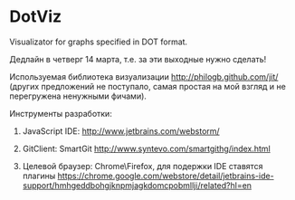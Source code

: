 DotViz
======

Visualizator for graphs specified in DOT format.

Дедлайн в четверг 14 марта, т.е. за эти выходные нужно сделать!

Используемая библиотека визуализации http://philogb.github.com/jit/ (других предложений не поступало,
самая простая на мой взгляд и не перегружена ненужными фичами).

Инструменты разработки:

1) JavaScript IDE: http://www.jetbrains.com/webstorm/ 

2) GitClient: SmartGit http://www.syntevo.com/smartgithg/index.html

3) Целевой браузер: Chrome\Firefox,  для подержки IDE ставятся плагины 
    https://chrome.google.com/webstore/detail/jetbrains-ide-support/hmhgeddbohgjknpmjagkdomcpobmllji/related?hl=en
